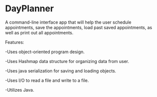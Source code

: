 # DayPlanner
A command-line interface app that will help the user schedule appointments, save the appointments, load past saved appointments, as well as print out all appointments. 

Features: 

-Uses object-oriented program design.

-Uses Hashmap data structure for organizing data from user.

-Uses java serialization for saving and loading objects.

-Uses I/O to read a file and write to a file.

-Utilizes Java.

